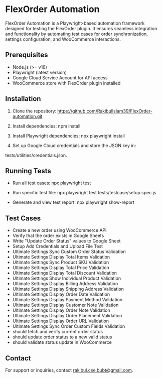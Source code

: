 
# FlexOrder Automation
FlexOrder Automation is a Playwright-based automation framework designed for testing the FlexOrder plugin. It ensures seamless integration and functionality by automating test cases for order synchronization, settings configuration, and WooCommerce interactions.



## Prerequisites
* Node.js (>= v16)
* Playwright (latest version)
* Google Cloud Service Account for API access
* WooCommerce store with FlexOrder plugin installed


## Installation
1. Clone the repository:
https://github.com/RakibulIslam39/FlexOrder-automation.git

2. Install dependencies:
npm install

3. Install Playwright dependencies:
npx playwright install

4. Set up Google Cloud credentials and store the JSON key in:

tests/utilities/credentials.json.
## Running Tests
* Run all test cases:
npx playwright test

* Run specific test file:
npx playwright test tests/testcase/setup.spec.js

* Generate and view test report:
npx playwright show-report


## Test Cases
* Create a new order using WooCommerce API
* Verify that the order exists in Google Sheets
* Write "Update Order Status" values to Google Sheet
* Setup Add Credentials and Upload File Test
* Ultimate Settings Sync Custom Order Status Validation
* Ultimate Settings Display Total Items Validation
* Ultimate Settings Sync Product SKU Validation
* Ultimate Settings Display Total Price Validation
* Ultimate Settings Display Total Discount Validation
* Ultimate Settings Show Individual Product Validation
* Ultimate Settings Display Billing Address Validation
* Ultimate Settings Display Shipping Address Validation
* Ultimate Settings Display Order Date Validation
* Ultimate Settings Display Payment Method Validation
* Ultimate Settings Display Customer Note Validation
* Ultimate Settings Display Order Note Validation
* Ultimate Settings Display Order Placement Validation
* Ultimate Settings Display Order URL Validation
* Ultimate Settings Sync Order Custom Fields Validation
* should fetch and verify current order status
* should update order status to a new valid status
* should validate status update in WooCommerce




## Contact
For support or inquiries, contact rakibul.cse.bubt@gmail.com.

